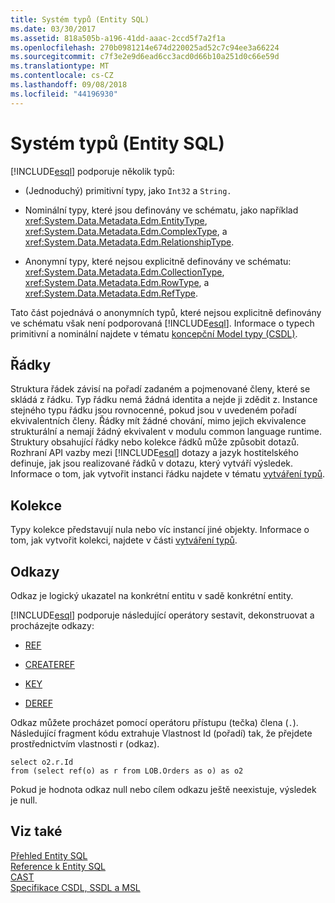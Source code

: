 ```yaml
---
title: Systém typů (Entity SQL)
ms.date: 03/30/2017
ms.assetid: 818a505b-a196-41dd-aaac-2ccd5f7a2f1a
ms.openlocfilehash: 270b0981214e674d220025ad52c7c94ee3a66224
ms.sourcegitcommit: c7f3e2e9d6ead6cc3acd0d66b10a251d0c66e59d
ms.translationtype: MT
ms.contentlocale: cs-CZ
ms.lasthandoff: 09/08/2018
ms.locfileid: "44196930"
---
```

# <a name="type-system-entity-sql"></a>Systém typů (Entity SQL)
[!INCLUDE[esql](../../../../../../includes/esql-md.md)] podporuje několik typů:  
  
-   (Jednoduchý) primitivní typy, jako `Int32` a `String.`  
  
-   Nominální typy, které jsou definovány ve schématu, jako například <xref:System.Data.Metadata.Edm.EntityType>, <xref:System.Data.Metadata.Edm.ComplexType>, a <xref:System.Data.Metadata.Edm.RelationshipType>.  
  
-   Anonymní typy, které nejsou explicitně definovány ve schématu: <xref:System.Data.Metadata.Edm.CollectionType>, <xref:System.Data.Metadata.Edm.RowType>, a <xref:System.Data.Metadata.Edm.RefType>.  
  
 Tato část pojednává o anonymních typů, které nejsou explicitně definovány ve schématu však není podporovaná [!INCLUDE[esql](../../../../../../includes/esql-md.md)]. Informace o typech primitivní a nominální najdete v tématu [koncepční Model typy (CSDL)](https://msdn.microsoft.com/library/987b995f-e429-4569-9559-b4146744def4).  
  
## <a name="rows"></a>Řádky  
 Struktura řádek závisí na pořadí zadaném a pojmenované členy, které se skládá z řádku. Typ řádku nemá žádná identita a nejde ji zdědit z. Instance stejného typu řádku jsou rovnocenné, pokud jsou v uvedeném pořadí ekvivalentních členy. Řádky mít žádné chování, mimo jejich ekvivalence strukturální a nemají žádný ekvivalent v modulu common language runtime. Struktury obsahující řádky nebo kolekce řádků může způsobit dotazů. Rozhraní API vazby mezi [!INCLUDE[esql](../../../../../../includes/esql-md.md)] dotazy a jazyk hostitelského definuje, jak jsou realizované řádků v dotazu, který vytváří výsledek. Informace o tom, jak vytvořit instanci řádku najdete v tématu [vytváření typů](../../../../../../docs/framework/data/adonet/ef/language-reference/constructing-types-entity-sql.md).  
  
## <a name="collections"></a>Kolekce  
 Typy kolekce představují nula nebo víc instancí jiné objekty. Informace o tom, jak vytvořit kolekci, najdete v části [vytváření typů](../../../../../../docs/framework/data/adonet/ef/language-reference/constructing-types-entity-sql.md).  
  
## <a name="references"></a>Odkazy  
 Odkaz je logický ukazatel na konkrétní entitu v sadě konkrétní entity.  
  
 [!INCLUDE[esql](../../../../../../includes/esql-md.md)] podporuje následující operátory sestavit, dekonstruovat a procházejte odkazy:  
  
-   [REF](../../../../../../docs/framework/data/adonet/ef/language-reference/ref-entity-sql.md)  
  
-   [CREATEREF](../../../../../../docs/framework/data/adonet/ef/language-reference/createref-entity-sql.md)  
  
-   [KEY](../../../../../../docs/framework/data/adonet/ef/language-reference/key-entity-sql.md)  
  
-   [DEREF](../../../../../../docs/framework/data/adonet/ef/language-reference/deref-entity-sql.md)  
  
 Odkaz můžete procházet pomocí operátoru přístupu (tečka) člena (`.`). Následující fragment kódu extrahuje Vlastnost Id (pořadí) tak, že přejdete prostřednictvím vlastnosti r (odkaz).  
  
```  
select o2.r.Id   
from (select ref(o) as r from LOB.Orders as o) as o2   
```  
  
 Pokud je hodnota odkaz null nebo cílem odkazu ještě neexistuje, výsledek je null.  
  
## <a name="see-also"></a>Viz také  
 [Přehled Entity SQL](../../../../../../docs/framework/data/adonet/ef/language-reference/entity-sql-overview.md)  
 [Reference k Entity SQL](../../../../../../docs/framework/data/adonet/ef/language-reference/entity-sql-reference.md)  
 [CAST](../../../../../../docs/framework/data/adonet/ef/language-reference/cast-entity-sql.md)  
 [Specifikace CSDL, SSDL a MSL](../../../../../../docs/framework/data/adonet/ef/language-reference/csdl-ssdl-and-msl-specifications.md)
